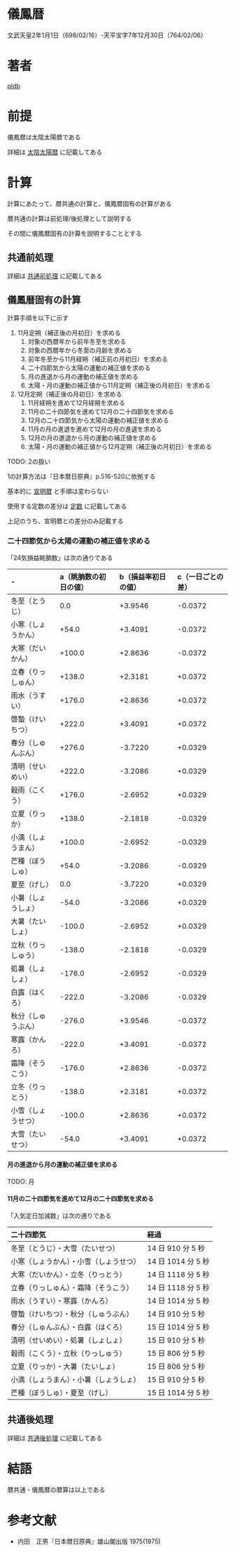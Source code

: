 # 儀鳳暦

文武天皇2年1月1日（698/02/16）-天平宝字7年12月30日（764/02/06）

# 著者

[pldb](https://github.com/pldb)

# 前提

儀鳳暦は太陰太陽暦である

詳細は [太陰太陽暦](./section/lunisolar_calendar.md) に記載してある

# 計算

計算にあたって、暦共通の計算と、儀鳳暦固有の計算がある

暦共通の計算は前処理/後処理として説明する

その間に儀鳳暦固有の計算を説明することとする

## 共通前処理

詳細は [共通前処理](./section/common_pre_process.md) に記載してある

## 儀鳳暦固有の計算

計算手順を以下に示す

1. 11月定朔（補正後の月初日）を求める
    1. 対象の西暦年から前年冬至を求める
    2. 対象の西暦年から冬至の月齢を求める
    3. 前年冬至から11月経朔（補正前の月初日）を求める
    4. 二十四節気から太陽の運動の補正値を求める
    5. 月の進退から月の運動の補正値を求める
    6. 太陽・月の運動の補正値から11月定朔（補正後の月初日）を求める
2. 12月定朔（補正後の月初日）を求める
    1. 11月経朔を進めて12月経朔を求める
    2. 11月の二十四節気を進めて12月の二十四節気を求める
    3. 12月の二十四節気から太陽の運動の補正値を求める
    4. 11月の月の進退を進めて12月の月の進退を求める
    5. 12月の月の進退から月の運動の補正値を求める
    6. 太陽・月の運動の補正値から12月定朔（補正後の月初日）を求める

TODO: 2の扱い

1の計算方法は『日本暦日原典』p.516-520に依拠する

基本的に [宣明暦](./senmyou.md) と手順は変わらない

使用する定数の差分は [定数](./section/const.md) に記載してある

上記のうち、宣明暦との差分のみ記載する

### 二十四節気から太陽の運動の補正値を求める

「24気損益眺朒数」は次の通りである

|-|a（眺朒数の初日の値）|b（損益率初日の値）|c（一日ごとの差）|
|:----|:----|:----|:----|
|冬至（とうじ）|0.0|+3.9546|-0.0372|
|小寒（しょうかん）|+54.0|+3.4091|-0.0372|
|大寒（だいかん）|+100.0|+2.8636|-0.0372|
|立春（りっしゅん）|+138.0|+2.3181|+0.0372|
|雨水（うすい）|+176.0|+2.8636|+0.0372|
|啓蟄（けいちつ）|+222.0|+3.4091|+0.0372|
|春分（しゅんぶん）|+276.0|-3.7220|+0.0329|
|清明（せいめい）|+222.0|-3.2086|+0.0329|
|穀雨（こくう）|+176.0|-2.6952|+0.0329|
|立夏（りっか）|+138.0|-2.1818|-0.0329|
|小満（しょうまん）|+100.0|-2.6952|-0.0329|
|芒種（ぼうしゅ）|+54.0|-3.2086|-0.0329|
|夏至（げし）|0.0|-3.7220|+0.0329|
|小暑（しょうしょ）|-54.0|-3.2086|+0.0329|
|大暑（たいしょ）|-100.0|-2.6952|+0.0329|
|立秋（りっしゅう）|-138.0|-2.1818|-0.0329|
|処暑（しょしょ）|-176.0|-2.6952|-0.0329|
|白露（はくろ）|-222.0|-3.2086|-0.0329|
|秋分（しゅうぶん）|-276.0|+3.9546|-0.0372|
|寒露（かんろ）|-222.0|+3.4091|-0.0372|
|霜降（そうこう）|-176.0|+2.8636|-0.0372|
|立冬（りっとう）|-138.0|+2.3181|+0.0372|
|小雪（しょうせつ）|-100.0|+2.8636|+0.0372|
|大雪（たいせつ）|-54.0|+3.4091|+0.0372|

#### 月の進退から月の運動の補正値を求める

TODO: 月

#### 11月の二十四節気を進めて12月の二十四節気を求める

「入気定日加減数」は次の通りである

|二十四節気|経過|
|:----|:----|
| 冬至（とうじ）・大雪（たいせつ） | 14 日 910 分 5 秒 |
| 小寒（しょうかん）・小雪（しょうせつ） | 14 日 1014 分 5 秒 |
| 大寒（だいかん）・立冬（りっとう） | 14 日 1118 分 5 秒 |
| 立春（りっしゅん）・霜降（そうこう） | 14 日 1118 分 5 秒 |
| 雨水（うすい）・寒露（かんろ） | 14 日 1014 分 5 秒 |
| 啓蟄（けいちつ）・秋分（しゅうぶん） | 14 日 910 分 5 秒 |
| 春分（しゅんぶん）・白露（はくろ） | 15 日 1014 分 5 秒 |
| 清明（せいめい）・処暑（しょしょ） | 15 日 910 分 5 秒 |
| 穀雨（こくう）・立秋（りっしゅう） | 15 日 806 分 5 秒 |
| 立夏（りっか）・大暑（たいしょ） | 15 日 806 分 5 秒 |
| 小満（しょうまん）・小暑（しょうしょ） | 15 日 910 分 5 秒 |
| 芒種（ぼうしゅ）・夏至（げし） | 15 日 1014 分 5 秒 |

## 共通後処理

詳細は [共通後処理](./section/common_post_process.md) に記載してある

# 結語

暦共通・儀鳳暦の暦算は以上である

# 参考文献

* 内田　正男『日本暦日原典』雄山閣出版 1975(1975)
